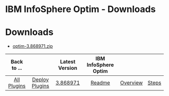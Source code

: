 
IBM InfoSphere Optim - Downloads
================================

# Downloads

- [optim-3.868971.zip](https://raw.githubusercontent.com/UrbanCode/IBM-UCD-PLUGINS/main/files/optim/optim-3.868971.zip)

|Back to ...||Latest Version|IBM InfoSphere Optim |||
| :---: | :---: | :---: | :---: | :---: | :---: |
|[All Plugins](../../index.md)|[Deploy Plugins](../README.md)|[3.868971](https://raw.githubusercontent.com/UrbanCode/IBM-UCD-PLUGINS/main/files/optim/optim-3.868971.zip)|[Readme](README.md)|[Overview](overview.md)|[Steps](steps.md)|
